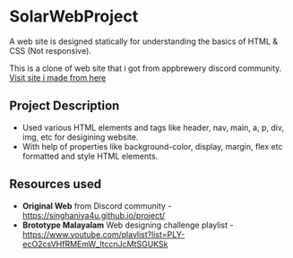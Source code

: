 # SolarWebProject
A web site is designed statically for understanding the basics of HTML &amp; CSS (Not responsive).

This is a clone of web site that i got from appbrewery discord community.  
[Visit site i made from here]()

## Project Description

* Used various HTML elements and tags like header, nav, main, a, p, div, img, etc for desigining website.
* With help of properties like background-color, display, margin, flex etc formatted and style HTML elements.


## Resources used

* **Original Web** from Discord community - https://singhaniya4u.github.io/project/
* **Brototype Malayalam** Web designing challenge playlist - https://www.youtube.com/playlist?list=PLY-ecO2csVHfRMEmW_ltccnJcMtSGUKSk
